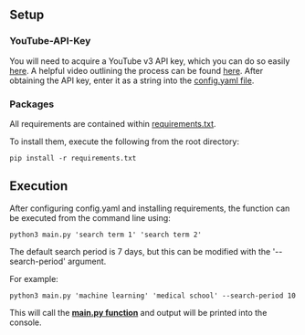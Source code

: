## Setup

### YouTube-API-Key
You will need to acquire a YouTube v3 API key, which you can do so easily [here](https://console.developers.google.com/cloud-resource-manager). A helpful video outlining the process can be found [here](https://www.youtube.com/watch?v=-QMg39gK624). After obtaining the API key, enter it as a string into the [config.yaml file](https://github.com/chris-lovejoy/YouTube-video-finder/blob/master/config.yaml).

### Packages
All requirements are contained within [requirements.txt](https://github.com/chris-lovejoy/YouTube-video-finder/blob/master/requirements.txt).

To install them, execute the following from the root directory:
```
pip install -r requirements.txt
```

## Execution
After configuring config.yaml and installing requirements, the function can be executed from the command line using:

```
python3 main.py 'search term 1' 'search term 2'
```

The default search period is 7 days, but this can be modified with the '--search-period' argument.

For example:

```
python3 main.py 'machine learning' 'medical school' --search-period 10
```

This will call the [**main.py function**](https://github.com/chris-lovejoy/YouTube-video-finder/blob/master/main.py) and output will be printed into the console.
